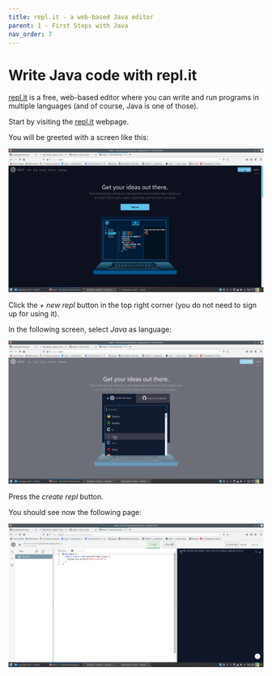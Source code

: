 ```yaml
---
title: repl.it - a web-based Java editor
parent: 1 - First Steps with Java
nav_order: 7
---
```


# Write Java code with repl.it
[repl.it](https://repl.it/) is a free, web-based editor where you can write and run programs in multiple languages (and of course, Java is one of those).

Start by visiting the [repl.it](https://repl.it/) webpage.

You will be greeted with a screen like this:

![repl.it start page](replit1.png)

Click the *+ new repl* button in the top right corner (you do not need to sign up for using it).

In the following screen, select *Java* as language:

![repl.it select language page](replit2.png)

Press the *create repl* button.

You should see now the following page:

![repl.it editing page](replit3.png)
